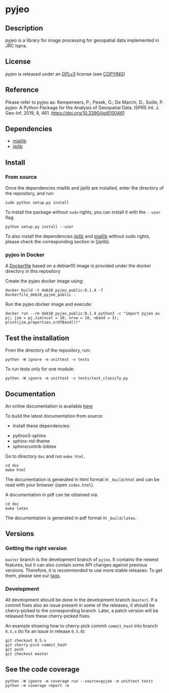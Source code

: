 # pyjeo

## Description

pyjeo is a library for image processing for geospatial data implemented in
JRC Ispra.

## License

pyjeo is released under an
[GPLv3](http://www.gnu.org/licenses/gpl-3.0.html) license (see
[COPYING](COPYING))

## Reference

Please refer to pyjeo as: Kempeneers, P.; Pesek, O.; De Marchi, D.; Soille, P. pyjeo: A Python Package for the Analysis of Geospatial Data. ISPRS Int. J. Geo-Inf. 2019, 8, 461. https://doi.org/10.3390/ijgi8100461

## Dependencies

* [miallib](https://github.com/ec-jrc/jeolib-miallib)
* [jiplib](https://github.com/ec-jrc/jeolib-jiplib)

## Install

### From source
Once the dependencies miallib and jiplib are installed, enter the 
directory of the repository, and run:

```
sudo python setup.py install
```

To install the package without `sudo` rights, you can install it with the
`--user` flag.

```
python setup.py install --user
```

To also install the dependencies [jiplib](https://github.com/ec-jrc/jeolib-jiplib)
and [miallib](https://github.com/ec-jrc/jeolib-miallib) without sudo rights,
please check the corresponding section in [jiplib].

### pyjeo in Docker

A [Dockerfile](https://github.com/ec-jrc/jeolib-pyjeo/blob/master/docker/Dockerfile_deb10_pyjeo_public)
based on a debian10 image is provided under the docker directory in this repository

Create the pyjeo docker image using:
```
docker build -t deb10_pyjeo_public:0.1.4 -f Dockerfile_deb10_pyjeo_public .
```

Run the pyjeo docker image and execute:
```
docker run --rm deb10_pyjeo_public:0.1.4 python3 -c "import pyjeo as pj; jim = pj.Jim(ncol = 10, nrow = 10, nband = 3); print(jim.properties.nrOfBand())"
```

## Test the installation

From the directory of the repository, run:

```
python -W ignore -m unittest -v tests
```

To run tests only for one module:

```
python -W ignore -m unittest -v tests/test_classify.py
```

## Documentation

An online documentation is available [here](https://pyjeo.readthedocs.io/)

To build the latest documentation from source:

- Install these dependencies:

* python3-sphinx
* sphinx-rtd-theme
* sphinxcontrib-bibtex

Go to directory `doc` and run `make html`.

```
cd doc
make html
```

The documentation is generated in html format in `_build/html` and can be read with your browser (open `index.html`).

A documentation in pdf can be obtained via:

```
cd doc
make latex
```

The documentation is generated in pdf format in `_build/latex`.

## Versions

### Getting the right version

`master` branch is the development branch of `pyjeo`. It contains the newest
features, but it can also contain some API changes against previous versions.
Therefore, it is recommended to use more stable releases: To get them, please
see our [tags](../../tags).

### Development

All development should be done in the development branch (`master`). If
a commit fixes also an issue present in some of the releases, it should be
cherry-picked to the corresponding branch. Later, a patch version will be
released from these cherry-picked fixes.

An example showing how to cherry-pick commit `commit_hash` into branch
`0.5.x` (to fix an issue in release `0.5.0`):

```
git checkout 0.5.x
git cherry-pick commit_hash
git push
git checkout master
```

## See the code coverage

```
python -W ignore -m coverage run --source=pyjeo -m unittest tests
python -m coverage report -m
```
